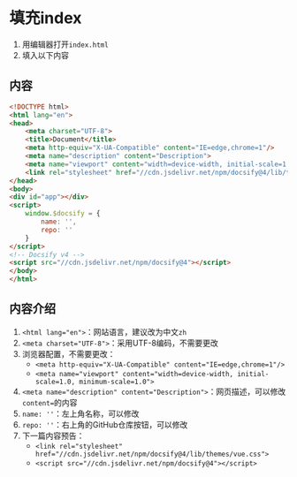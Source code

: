 # 填充index

1. 用编辑器打开```index.html```
2. 填入以下内容

## 内容

```html
<!DOCTYPE html>
<html lang="en">
<head>
    <meta charset="UTF-8">
    <title>Document</title>
    <meta http-equiv="X-UA-Compatible" content="IE=edge,chrome=1"/>
    <meta name="description" content="Description">
    <meta name="viewport" content="width=device-width, initial-scale=1.0, minimum-scale=1.0">
    <link rel="stylesheet" href="//cdn.jsdelivr.net/npm/docsify@4/lib/themes/vue.css">
</head>
<body>
<div id="app"></div>
<script>
    window.$docsify = {
        name: '',
        repo: ''
    }
</script>
<!-- Docsify v4 -->
<script src="//cdn.jsdelivr.net/npm/docsify@4"></script>
</body>
</html>
```

## 内容介绍

1. ```<html lang="en">```：网站语言，建议改为中文```zh```
2. ```<meta charset="UTF-8">```：采用UTF-8编码，不需要更改
3. 浏览器配置，不需要更改：
	- ```<meta http-equiv="X-UA-Compatible" content="IE=edge,chrome=1"/>```
	- ```<meta name="viewport" content="width=device-width, initial-scale=1.0, minimum-scale=1.0">```
4. ```<meta name="description" content="Description">```：网页描述，可以修改```content=```的内容
5. ```name: ''```：左上角名称，可以修改
6. ```repo: ''```：右上角的GitHub仓库按钮，可以修改
7. 下一篇内容预告：
	- ```<link rel="stylesheet" href="//cdn.jsdelivr.net/npm/docsify@4/lib/themes/vue.css">```
	- ```<script src="//cdn.jsdelivr.net/npm/docsify@4"></script>```